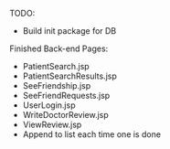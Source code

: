 TODO:
  - Build init package for DB

Finished Back-end Pages:
  - PatientSearch.jsp
  - PatientSearchResults.jsp
  - SeeFriendship.jsp
  - SeeFriendRequests.jsp
  - UserLogin.jsp
  - WriteDoctorReview.jsp
  - ViewReview.jsp
  - Append to list each time one is done

